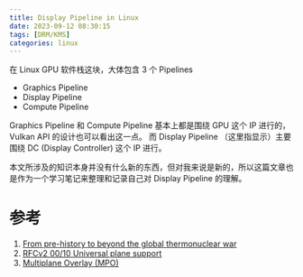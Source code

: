 ```yaml
---
title: Display Pipeline in Linux
date: 2023-09-12 08:30:15
tags: [DRM/KMS]
categories: linux
---
```


在 Linux GPU 软件栈这块，大体包含 3 个 Pipelines

- Graphics Pipeline
- Display Pipeline
- Compute Pipeline

<!--more-->

Graphics Pipeline 和 Compute Pipeline 基本上都是围绕 GPU 这个 IP 进行的，Vulkan API 的设计也可以看出这一点。 而 Display Pipeline （这里指显示）主要围绕 DC (Display Controller) 这个 IP 进行。

本文所涉及的知识本身并没有什么新的东西，但对我来说是新的，所以这篇文章也是作为一个学习笔记来整理和记录自己对 Display Pipeline 的理解。




# 参考

1. [From pre-history to beyond the global thermonuclear war](https://ppaalanen.blogspot.com/2014/06/from-pre-history-to-beyond-global.html)
2. [RFCv2 00/10 Universal plane support](https://lists.freedesktop.org/archives/dri-devel/2014-March/055222.html)
3. [Multiplane Overlay (MPO)](https://www.kernel.org/doc/html/latest/gpu/amdgpu/display/mpo-overview.html?highlight=mpo)
